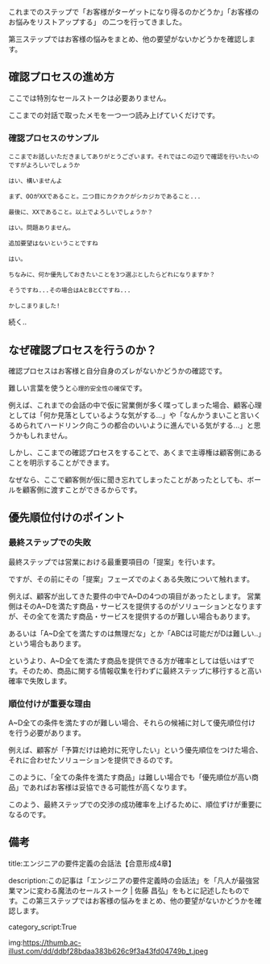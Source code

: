 






これまでのステップで「お客様がターゲットになり得るのかどうか」「お客様のお悩みをリストアップする」
の二つを行ってきました。

第三ステップではお客様の悩みをまとめ、他の要望がないかどうかを確認します。

## 確認プロセスの進め方

ここでは特別なセールストークは必要ありません。

ここまでの対話で取ったメモを一つ一つ読み上げていくだけです。

### 確認プロセスのサンプル

`ここまでお話しいただきましてありがとうございます。それではこの辺りで確認を行いたいのですがよろしいでしょうか`

`はい、構いませんよ`

`まず、OOがXXであること。二つ目にカクカクがシカジカであること...`

`最後に、XXであること。以上でよろしいでしょうか？`

`はい。問題ありません。`

`追加要望はないということですね`

`はい。`

`ちなみに、何か優先しておきたいことを3つ選ぶとしたらどれになりますか？`

`そうですね...その場合はAとBとCですね...`

`かしこまりました!`

続く..



## なぜ確認プロセスを行うのか？

確認プロセスはお客様と自分自身のズレがないかどうかの確認です。

難しい言葉を使うと`心理的安全性の確保`です。

例えば、これまでの会話の中で仮に営業側が多く喋ってしまった場合、顧客心理としては「何か見落としているような気がする...」や「なんかうまいこと言いくるめられてハードリンク向こうの都合のいいように進んでいる気がする...」と思うかもしれません。

しかし、ここまでの確認プロセスをすることで、あくまで主導権は顧客側にあることを明示することができます。

なぜなら、ここで顧客側が仮に聞き忘れてしまったことがあったとしても、ボールを顧客側に渡すことができるからです。


## 優先順位付けのポイント

### 最終ステップでの失敗

最終ステップでは営業における最重要項目の「提案」を行います。

ですが、その前にその「提案」フェーズでのよくある失敗について触れます。

例えば、顧客が出してきた要件の中でA~Dの4つの項目があったとします。
営業側はそのA~Dを満たす商品・サービスを提供するのがソリューションとなりますが、その全てを満たす商品・サービスを提供するのが難しい場合もあります。

あるいは「A~D全てを満たすのは無理だな」とか「ABCは可能だがDは難しい..」という場合もあります。

というより、A~D全てを満たす商品を提供できる方が確率としては低いはずです。そのため、商品に関する情報収集を行わずに最終ステップに移行すると高い確率で失敗します。

### 順位付けが重要な理由

A~D全ての条件を満たすのが難しい場合、それらの候補に対して優先順位付けを行う必要があります。

例えば、顧客が「予算だけは絶対に死守したい」という優先順位をつけた場合、それに合わせたソリューションを提供できるのです。

このように、「全ての条件を満たす商品」は難しい場合でも「優先順位が高い商品」であればお客様は妥協できる可能性が高くなります。

このよう、最終ステップでの交渉の成功確率を上げるために、順位ずけが重要になるのです。











## 備考

title:エンジニアの要件定義の会話法【合意形成4章】

description:この記事は「エンジニアの要件定義時の会話法」を「凡人が最強営業マンに変わる魔法のセールストーク | 佐藤 昌弘」をもとに記述したものです。この第三ステップではお客様の悩みをまとめ、他の要望がないかどうかを確認します。

category_script:True

img:https://thumb.ac-illust.com/dd/ddbf28bdaa383b626c9f3a43fd04749b_t.jpeg

